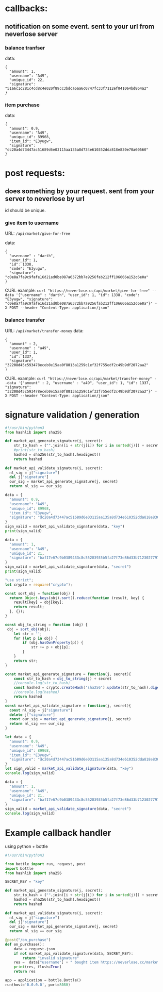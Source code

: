 
# callbacks:
## notification on some event. sent to your url from neverlose server

### balance tranfser
data:
```
{
  "amount": 1,
  "username": "A49",
  "unique_id": 22,
  "signature": "51a6c1c281c4cd8c4e020f89cc3bdca6aa6c0747fc33f7112ef041064bd864a2"
}
```

### item purchase
data:
```
{
  "amount": 0.9,
  "username": "A49",
  "unique_id": 89968,
  "item_id": "E3yugw",
  "signature": "dc20a4d73447ac51689d6e03115aa135a8d734e610352dda818e830e70a60560"
}
```


# post requests:
## does something by your request. sent from your server to neverlose by url
id should be unique.

### give item to username
URL: `/api/market/give-for-free`

data:
```
{
  "username" : "darth", 
  "user_id": 1, 
  "id": 1338, 
  "code": "E3yugw", 
  "signature": "c0e8a7fa9c9fafe16d21ad0be087a6372bb7a9256fab212ff106666a152c6e0a"
}
```
CURL example:
`curl "https://neverlose.cc/api/market/give-for-free" --data '{"username" : "darth", "user_id": 1, "id": 1338, "code": "E3yugw", "signature": "c0e8a7fa9c9fafe16d21ad0be087a6372bb7a9256fab212ff106666a152c6e0a"}' -X POST --header "Content-Type: application/json"`

### balance transfer
URL: `/api/market/transfer-money`
data:
```
{
  "amount" : 2, 
  "username" : "a49", 
  "user_id": 1, 
  "id": 1337, 
  "signature": "32208d45c593478eceb0e15aa0f8013a1259c1ef32f755edf2c49b9df2072aa2"
}
```
CURL example:
`curl "https://neverlose.cc/api/market/transfer-money" --data '{"amount" : 2, "username" : "a49", "user_id": 1, "id": 1337, "signature": "32208d45c593478eceb0e15aa0f8013a1259c1ef32f755edf2c49b9df2072aa2"}' -X POST --header "Content-Type: application/json"`




# signature validation / generation



```python
#!/usr/bin/python3
from hashlib import sha256

def market_api_generate_signature(j, secret):
    str_to_hash = ("".join([i + str(j[i]) for i in sorted(j)]) + secret).encode()
    #print(str_to_hash)
    hashed = sha256(str_to_hash).hexdigest()
    return hashed
    
def market_api_validate_signature(j, secret):
  nl_sig = j["signature"]
  del j["signature"]
  our_sig = market_api_generate_signature(j, secret)
  return nl_sig == our_sig

data = {
  "amount": 0.9,
  "username": "A49",
  "unique_id": 89968,
  "item_id": "E3yugw",
  "signature": "dc20a4d73447ac51689d6e03115aa135a8d734e610352dda818e830e70a60560"
}
sign_valid = market_api_validate_signature(data, "key")
print(sign_valid)

data = {
  "amount": 1,
  "username": "A49",
  "unique_id": 21,
  "signature": "baf17e67c9b0389433c8c55283935b5fa27f73e86d33b7123027797d6927f51b"
}
sign_valid = market_api_validate_signature(data, "secret")
print(sign_valid)
```


```javascript
"use strict";
let crypto = require("crypto");

const sort_obj = function(obj) {
  return Object.keys(obj).sort().reduce(function (result, key) {
    result[key] = obj[key];
    return result;
  }, {});
}

const obj_to_string = function (obj) {
 obj = sort_obj(obj);
    let str = '';
    for (let p in obj) {
        if (obj.hasOwnProperty(p)) {
            str += p + obj[p];
        }
    }
    return str;
}

const market_api_generate_signature = function(j, secret){
    const str_to_hash = obj_to_string(j) + secret
    //console.log(str_to_hash)
    const hashed = crypto.createHash('sha256').update(str_to_hash).digest('hex');
    //console.log(hashed)
    return hashed
}
const market_api_validate_signature = function(j, secret){
  const nl_sig = j["signature"]
  delete j["signature"]
  const our_sig = market_api_generate_signature(j, secret)
  return nl_sig === our_sig
}

let data = {
  "amount": 0.9,
  "username": "A49",
  "unique_id": 89968,
  "item_id": "E3yugw",
  "signature": "dc20a4d73447ac51689d6e03115aa135a8d734e610352dda818e830e70a60560"
}
let sign_valid = market_api_validate_signature(data, "key")
console.log(sign_valid)

data = {
  "amount": 1,
  "username": "A49",
  "unique_id": 21,
  "signature": "baf17e67c9b0389433c8c55283935b5fa27f73e86d33b7123027797d6927f51b"
}
sign_valid = market_api_validate_signature(data, "secret")
console.log(sign_valid)
```


# Example callback handler
using python + bottle

```python
#!/usr/bin/python3

from bottle import run, request, post
import bottle
from hashlib import sha256

SECRET_KEY = "key"

def market_api_generate_signature(j, secret):
    str_to_hash = ("".join([i + str(j[i]) for i in sorted(j)]) + secret).encode()
    hashed = sha256(str_to_hash).hexdigest()
    return hashed
    
def market_api_validate_signature(j, secret):
  nl_sig = j["signature"]
  del j["signature"]
  our_sig = market_api_generate_signature(j, secret)
  return nl_sig == our_sig

@post("/on_purchase")
def on_purchase():
    data = request.json
    if not market_api_validate_signature(data, SECRET_KEY):
        return "invalid signature"
    res =  data["username"] + " bought item https://neverlose.cc/market/item?id=" + data["item_id"] 
    print(res, flush=True)
    return res    

app = application = bottle.Bottle()
run(host='0.0.0.0', port=8080)
```